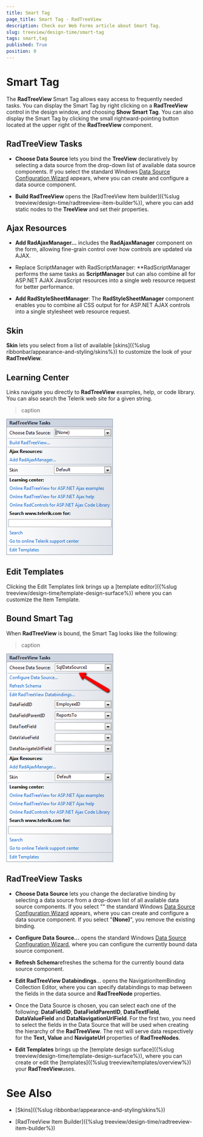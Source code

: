 ```yaml
---
title: Smart Tag
page_title: Smart Tag - RadTreeView
description: Check our Web Forms article about Smart Tag.
slug: treeview/design-time/smart-tag
tags: smart,tag
published: True
position: 0
---
```


# Smart Tag



The **RadTreeView** Smart Tag allows easy access to frequently needed tasks. You can display the Smart Tag by right clicking on a **RadTreeView** control in the design window, and choosing **Show Smart Tag**. You can also display the Smart Tag by clicking the small rightward-pointing button located at the upper right of the **RadTreeView** component.

## RadTreeView Tasks

* **Choose Data Source** lets you bind the **TreeView** declaratively by selecting a data source from the drop-down list of available data source components. If you select **<New Data Source...>** the standard Windows [Data Source Configuration Wizard](https://msdn2.microsoft.com/en-us/library/ms247282(VS.80).aspx) appears, where you can create and configure a data source component.

* **Build RadTreeView** opens the [RadTreeView Item builder]({%slug treeview/design-time/radtreeview-item-builder%}), where you can add static nodes to the **TreeView** and set their properties.

## Ajax Resources

* **Add RadAjaxManager...** includes the **RadAjaxManager** component on the form, allowing fine-grain control over how controls are updated via AJAX.

* Replace ScriptManager with RadScriptManager: **RadScriptManager performs the same tasks as **ScriptManager** but can also combine all for ASP.NET AJAX JavaScript resources into a single web resource request for better performance.

* **Add RadStyleSheetManager**: The **RadStyleSheetManager** component enables you to combine all CSS output for for ASP.NET AJAX controls into a single stylesheet web resource request.

## Skin

**Skin** lets you select from a list of available [skins]({%slug ribbonbar/appearance-and-styling/skins%}) to customize the look of your **RadTreeView**.

## Learning Center

Links navigate you directly to **RadTreeView** examples, help, or code library. You can also search the Telerik web site for a given string.


>caption 

![RadTreeView Learning Center](images/treeview_learningcenter.png)

## Edit Templates

Clicking the Edit Templates link brings up a [template editor]({%slug treeview/design-time/template-design-surface%}) where you can customize the Item Template.

## Bound Smart Tag

When **RadTreeView** is bound, the Smart Tag looks like the following:


>caption 

![RadTreeView Bound Smart Tag](images/treeview_boundsmarttag.png)

## RadTreeView Tasks

* **Choose Data Source** lets you change the declarative binding by selecting a data source from a drop-down list of all available data source components. If you select "**<New Data Source...>**" the standard Windows [Data Source Configuration Wizard](https://msdn2.microsoft.com/en-us/library/ms247282(VS.80).aspx) appears, where you can create and configure a data source component. If you select "**(None)**", you remove the existing binding.

* **Configure Data Source...** opens the standard Windows [Data Source Configuration Wizard](https://msdn2.microsoft.com/en-us/library/ms247282(VS.80).aspx), where you can configure the currently bound data source component.

* **Refresh Schema**refreshes the schema for the currently bound data source component.

* **Edit RadTreeView Databindings**... opens the NavigationItemBinding Collection Editor, where you can specify databindings to map between the fields in the data source and **RadTreeNode** properties.

* Once the Data Source is chosen, you can select each one of the following: **DataFieldID**, **DataFieldParentID**, **DataTextField**, **DataValueField** and **DataNavigationUrlField**. For the first two, you need to select the fields in the Data Source that will be used when creating the hierarchy of the **RadTreeView**. The rest will serve data respectively for the **Text, Value** and **NavigateUrl** properties of **RadTreeNodes**.

* **Edit Templates** brings up the [template design surface]({%slug treeview/design-time/template-design-surface%}), where you can create or edit the [templates]({%slug treeview/templates/overview%}) your **RadTreeView**uses.

# See Also

 * [Skins]({%slug ribbonbar/appearance-and-styling/skins%})

 * [RadTreeView Item Builder]({%slug treeview/design-time/radtreeview-item-builder%})
